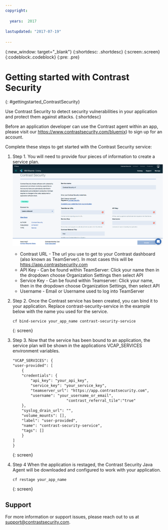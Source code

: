 ```yaml
---
copyright:

  years:  2017

lastupdated: "2017-07-19"

---
```


{:new_window: target="_blank"}
{:shortdesc: .shortdesc}
{:screen:.screen}
{:codeblock:.codeblock}
{:pre: .pre}


# Getting started with Contrast Security
{: #gettingstarted_ContrastSecurity}


Use Contrast Security to detect security vulnerabilities in your application and protect them against attacks.
{:shortdesc}


Before an application developer can use the Contrast agent within an app, please visit our https://www.contrastsecurity.com/bluemix) to sign up for an account.

Complete these steps to get started with the Contrast Security service:


1. Step 1. You will need to provide four pieces of information to create a service plan.
	![Service Creation](./screenshot.png)
 	* Contrast URL - The url you use to get to your Contrast dashboard (also known as TeamServer).  In most cases this will be https://app.contrastsecurity.com
 	* API Key - Can be found within TeamServer: Click your name then in the dropdown choose Organization Settings then select API
 	* Service Key - Can be found within Teamserver: Click your name, then in the dropdown choose Organization Settings, then select API
 	* Username - Email or Username used to log into TeamServer

2. Step 2. Once the Contrast service has been created, you can bind it to your application.
  	Replace contrast-security-service in the example below with the name you used for the service.
  	```
  	cf bind-service your_app_name contrast-security-service
  	```
  	{: screen}

3. Step 3. Now that the service has been bound to an application, the service plan will be shown in the applications VCAP_SERVICES environment variables.

 	```
 	"VCAP_SERVICES": {
  	"user-provided": [
    	{
      	"credentials": {
        	"api_key": "your_api_key",
        	"service_key": "your_service_key",
        	"teamserver_url": "https://app.contrastsecurity.com",
        	"username": "your_username_or_email",
                          	"contrast_referral_tile":"true"
      	},
      	"syslog_drain_url": "",
      	"volume_mounts": [],
      	"label": "user-provided",
      	"name": "contrast-security-service",
      	"tags": []
    	}
  	]
	}
 	```
 	{: screen}

4. Step 4 When the application is restaged, the Contrast Security Java Agent will be downloaded and configured to work with your application.
 	```
 	cf restage your_app_name
 	```
 	{: screen}



## Support
For more information or support issues, please reach out to us at support@contrastsecurity.com.</pre>
